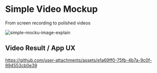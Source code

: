 # Simple Video Mockup

From screen recording to polished videos

![simple-mocku-image-explain](https://github.com/user-attachments/assets/f13d5ec5-38ac-434c-a9f8-2ee750338433)

## Video Result / App UX

https://github.com/user-attachments/assets/e1a69ff0-75fb-4b7a-9c0f-994553cb0e39

